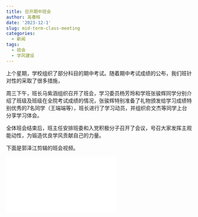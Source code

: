```yaml
---
title: 召开期中班会
author: 高春辉
date: '2023-12-1'
slug: mid-term-class-meeting
categories:
  - 新闻
tags:
  - 班会
  - 学风建设
---
```


上个星期，学校组织了部分科目的期中考试。随着期中考试成绩的公布，我们班针对性的采取了很多措施，

周三下午，班长马紫涵组织召开了班会，学习委员杨芳玲和学班张骏辉同学分别介绍了班级及班级在全院考试成绩的情况，张骏辉特别准备了礼物颁发给学习成绩特别优秀的7名同学（王端端等），班长进行了学习动员，并组织俞文杰等同学上台分享学习体会。

全体班会结束后，班主任安排班委和入党积极分子召开了会议，号召大家发挥主观能动性，为锻造优良学风贡献自己的力量。

下面是郭泽江剪辑的班会视频。

<iframe src="//player.bilibili.com/player.html?aid=835149619&bvid=BV1Mg4y1y7Fj&cid=1377756067&p=1" scrolling="no" border="0" frameborder="no" framespacing="0" allowfullscreen="true"> </iframe>